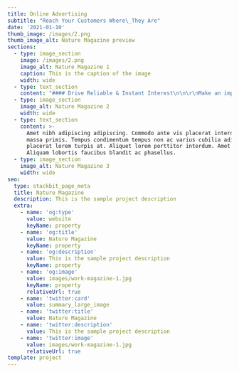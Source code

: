 ```yaml
---
title: Online Advertising
subtitle: "Reach Your Customers Where\_They Are"
date: '2021-01-10'
thumb_image: /images/2.png
thumb_image_alt: Nature Magazine preview
sections:
  - type: image_section
    image: /images/2.png
    image_alt: Nature Magazine 1
    caption: This is the caption of the image
    width: wide
  - type: text_section
    content: "#### Drive Reliable & Instant Interest\n\n\r\nMake an impact on your marketing quickly by combing ad strategy, ad targeting and campaign planning to build an instant marketing funnel!\n\n\n\n#### Reach A Wider Target Audience&#xD;&#xA;\n\nOnline Ad Campaigns can reach a global market with detailed targeting abilities and many specialized ad networks to choose from.\n\n\n\n#### Consistent & Measurable Traffic&#xD;&#xA;\n\nSending ad traffic to a high-converting landing page or website can be a powerful method for reaching your marketing goals, on demand!\n"
  - type: image_section
    image_alt: Nature Magazine 2
    width: wide
  - type: text_section
    content: >-
      Amet nibh adipiscing adipiscing. Commodo ante vis placerat interdum massa
      massa primis. Tempus condimentum tempus non ac varius cubilia adipiscing
      placerat lorem turpis at. Aliquet lorem porttitor interdum. Amet lacus.
      Aliquam lobortis faucibus blandit ac phasellus.
  - type: image_section
    image_alt: Nature Magazine 3
    width: wide
seo:
  type: stackbit_page_meta
  title: Nature Magazine
  description: This is the sample project description
  extra:
    - name: 'og:type'
      value: website
      keyName: property
    - name: 'og:title'
      value: Nature Magazine
      keyName: property
    - name: 'og:description'
      value: This is the sample project description
      keyName: property
    - name: 'og:image'
      value: images/work-magazine-1.jpg
      keyName: property
      relativeUrl: true
    - name: 'twitter:card'
      value: summary_large_image
    - name: 'twitter:title'
      value: Nature Magazine
    - name: 'twitter:description'
      value: This is the sample project description
    - name: 'twitter:image'
      value: images/work-magazine-1.jpg
      relativeUrl: true
template: project
---
```

